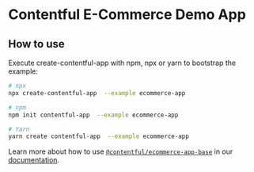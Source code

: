 # Contentful E-Commerce Demo App

## How to use

Execute create-contentful-app with npm, npx or yarn to bootstrap the example:

```bash
# npx
npx create-contentful-app  --example ecommerce-app

# npm
npm init contentful-app  --example ecommerce-app

# Yarn
yarn create contentful-app  --example ecommerce-app
```

Learn more about how to use [`@contentful/ecommerce-app-base`](https://www.npmjs.com/package/@contentful/ecommerce-app-base) in our [documentation](https://www.contentful.com/developers/docs/extensibility/app-framework/libraries/).
